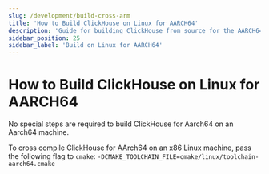 ```yaml
---
slug: /development/build-cross-arm
title: 'How to Build ClickHouse on Linux for AARCH64'
description: 'Guide for building ClickHouse from source for the AARCH64 architecture'
sidebar_position: 25
sidebar_label: 'Build on Linux for AARCH64'
---
```


# How to Build ClickHouse on Linux for AARCH64

No special steps are required to build ClickHouse for Aarch64 on an Aarch64 machine.

To cross compile ClickHouse for AArch64 on an x86 Linux machine, pass the following flag to `cmake`: `-DCMAKE_TOOLCHAIN_FILE=cmake/linux/toolchain-aarch64.cmake`
